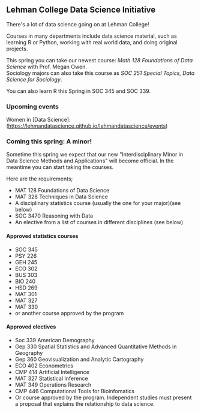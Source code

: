 ## Lehman College Data Science Initiative

There's a lot of data science going on at Lehman College! 

Courses in many departments include data science material, such as learning R or Python, working with real world data,
and doing original projects. 

This spring you can take our newest course: *Math 128 Foundations of Data Science*  with Prof. Megan Owen.  
Sociology majors can also take this course as *SOC 251 Special Topics, Data Science for Sociology*.

You can also learn R this Spring in SOC 345 and SOC 339.

### Upcoming events
Women in [Data Science]:(https://lehmandatascience.github.io/lehmandatascience/events)

### Coming this spring: A minor!

Sometime this spring we expect that our new "Interdisciplinary Minor in Data Science Methods and Applications" will 
become official.  In the meantime you can start taking the courses.

Here are the requirements;

- MAT 128 Foundations of Data Science  
- MAT 328 Techniques in Data Science  
- A disciplinary statistics course (usually the one for your major)(see below)    
- SOC 3470 Reasoning with Data  
- An elective from a list of courses in different disciplines (see below)  

#### Approved statistics courses

- SOC 345 
- PSY 226 
- GEH 245 
- ECO 302 
- BUS 303 
- BIO 240  
- HSD 269 
- MAT 301 
- MAT 327 
- MAT 330 
- or another course approved by the program

#### Approved electives
- Soc 339 American Demography
- Gep 330 Spatial Statistics and Advanced Quantitative Methods in Geography
- Gep 360 Geovisualization and Analytic Cartography 
- ECO 402 Econometrics
- CMP 414 Artificial Intelligence
- MAT 327 Statistical Inference
- MAT 349 Operations Research
- CMP 446 Computational Tools for Bioinfomatics
- Or course approved by the program. Independent studies must present a proposal that explains
the relationship to data science.
